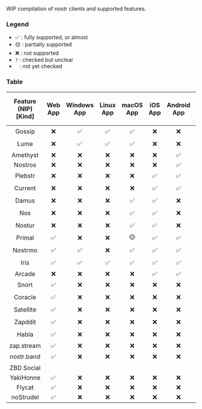 WIP compilation of nostr clients and supported features.

### Legend

- ✅ : fully supported, or almost
- 🟡 : partially supported
- ❌ : not supported
- `?` : checked but unclear
- <code>&nbsp;</code> : not yet checked

### Table

| Feature (NIP) [Kind] | Web App | Windows App | Linux App | macOS App | iOS App | Android App | Open Source | Integrated Wallet | Multi Account | Event Relays | User Relays | Access Raw/JSON | Follow Hashtags | Global Feed | Trending Feed | Rebroadcast | Translation | Push Notifications | Report (56) | Mute (51) [10000] | Zaps (57) | Reactions (25) | Microblogging [1] | Direct Message (4) | Chat Rooms (28) | Communities (172) | Long-form Content (23) | Bookmarks (51) | Classifieds (99) | Live Streaming (53) | Badges (58) | Search (12,50) | Calendar Events (52) | Marketplaces (15) | Wallet Connect (47) | Nostr Connect (46) |
|:---:|:---:|:---:|:---:|:---:|:---:|:---:|:---:|:---:|:---:|:---:|:---:|:---:|:---:|:---:|:---:|:---:|:---:|:---:|:---:|:---:|:---:|:---:|:---:|:---:|:---:|:---:|:---:|:---:|:---:|:---:|:---:|:---:|:---:|:---:|:---:|:---:|
| Gossip | ❌ | ✅ | ✅ | ✅ | ❌ | ❌ | ✅ | ❌ | ❌ | 🟡 | 🟡 |  | ❌ |  |  |  |  |  | ❌ | ? | 🟡 | 🟡 | ✅ | ❌ | ❌ | ❌ | 🟡 | ❌ | ? | ❌ | ❌ | 🟡 |  |  |  |  |
| Lume | ❌ | ✅ | ✅ | ✅ | ❌ | ❌ | ✅ | ❌ | ❌ | ? | ? |  |  |  |  |  |  |  | ? | ? | 🟡 | ✅ | ✅ | ✅ | ❌ | ? | ? | ? | ? | ❌ | ? |  |  |  |  |  |
| Amethyst | ❌ | ❌ | ❌ | ❌ | ❌ | ✅ | ✅ | ❌ | ✅ | ? | ? |  | ✅ |  |  |  |  |  | ✅ | ✅ | ✅ | ✅ | ✅ | ✅ | ❌ | ✅ | ✅ | ? | ✅ | ✅ | ✅ |  |  |  |  |  |
| Nostros | ❌ | ❌ | ❌ | ❌ | ❌ | ✅ | ✅ | ❌ | ? | ? | ? |  |  |  |  |  |  |  | ? | ? | ✅ | ? | ✅ | ✅ | ❌ | ? | ? | ✅ | ? | ? | ? |  |  |  |  |  |
| Plebstr | ❌ | ❌ | ❌ | ❌ | ✅ | ✅ | ? | ❌ | ❌ | ❌ | ✅ |  |  |  |  |  | ❌ | ❌ | ✅ | ✅ | 🟡 | 🟡 | ✅ | ✅ | ❌ | ❌ | ? | ❌ | ? | ❌ | ❌ |  |  |  |  |  |
| Current | ❌ | ❌ | ❌ | ❌ | ✅ | ✅ | ✅ | ✅ | ❌ | ? | ? |  | ❌ |  |  |  | ? | ✅ | ✅ | ✅ | ✅ | 🟡 | ✅ | ✅ | ❌ | ❌ | ? | ❌ | ? | ❌ | ✅ |  |  |  |  |  |
| Damus | ❌ | ❌ | ❌ | ✅ | ✅ | ❌ | ✅ | ❌ | ❌ | ❌ | ✅ |  | ✅ |  |  |  | ✅ | 🟡 | ✅ | ✅ | 🟡 | ✅ | ✅ | ✅ | ❌ | ❌ | ✅ | ✅ | ? | ❌ | ? | 🟡 |  |  |  |  |
| Nos | ❌ | ❌ | ❌ | ✅ | ✅ | ❌ | ✅ | ❌ | ❌ | ❌ | ❌ | ✅ |  |  |  |  | ❌ | ? | ✅ | ✅ | ? | 🟡 | ✅ | ❌ | ❌ | ❌ | ? | ❌ | ? | ❌ | ❌ | ? |  |  |  |  |
| Nostur | ❌ | ❌ | ❌ | ✅ | ✅ | ❌ | ✅ | ❌ | ✅ | ✅ | ? | ? |  |  |  |  | ❌ | ❌ | ✅ | ✅ | 🟡 | 🟡 | ✅ | ✅ | ❌ | ❌ | ✅ | ✅ | ? | ❌ | ✅ | ✅ |  |  |  |  |
| Primal | ✅ | ❌ | ❌ | 🟡 | ✅ | ✅ | ✅ | ❌ | ❌ | ❌ | ❌ |  |  |  | ✅ | ✅ | ❌ | ❌ | ✅ | ✅ | 🟡 | 🟡 | ✅ | 🟡 | ❌ | ❌ | ? | ❌ | ? | ❌ | ❌ | ✅ |  |  |  |  |
| Nostrmo | ✅ | ✅ | ❌ | ✅ | ✅ | ✅ | ✅ | ❌ | ✅ | ? | ✅ | ✅ | ✅ | ? | ? | ✅ | 🟡 | ❌ | ? | ✅ | ✅ | 🟡 | ✅ | ✅ | ❌ | ? | ? | ❌ | ? | ❌ | ❌ | 🟡 |  |  |  |  |
| Iris | ✅ | ✅ | ✅ | ✅ | ✅ | ✅ | ✅ | ❌ | ❌ | 🟡 | ❌ | ✅ |  |  | ✅ | ✅ | ❌ | ❌ | ✅ | ✅ | ✅ | 🟡 | ✅ | ✅ | ❌ | ? | ? | ❌ | ? | ❌ | ? | ✅ |  |  |  |  |
| Arcade | ❌ | ❌ | ❌ | ❌ | ✅ | ✅ | ✅ | ❌ | ❌ | ❌ | ? |  |  |  |  |  |  |  | ❌ | ❌ | ❌ | ❌ | ❌ | ✅ | ✅ | ? | ? | ? | ? | ? |  |  |  |  |  |  |
| Snort | ✅ | ❌ | ❌ | ❌ | ❌ | ❌ | ✅ | ❌ | N/A | ❌ | ✅ |  |  | ✅ | ✅ |  | ? |  | ❌ | ✅ | ✅ | 🟡 | ✅ | ✅ | ❌ | ? | ❌ | ✅ | ? | ? | ✅ | ✅ |  |  |  |  |
| Coracle | ✅ | ❌ | ❌ | ❌ | ❌ | ❌ | ✅ | ❌ | N/A | 🟡 | ✅ |  |  | ✅ | ? | ❌ | ❌ |  | ❌ | ✅ | ✅ | 🟡 | ✅ | ✅ | ✅ | ? | ✅ | ? | ? | ❌ | ❌ | 🟡 |  |  |  |  |
| Satellite | ✅ | ❌ | ❌ | ❌ | ❌ | ❌ | ✅ | ❌ | N/A | ? | ? | ✅ |  |  |  |  | ❌ |  | ❌ | ❌ | 🟡 | 🟡 | ✅ | ✅ | ❌ | ✅ | ❌ | ❌ | ? | ❌ | ❌ | 🟡 |  |  |  |  |
| Zapddit | ✅ | ❌ | ❌ | ❌ | ❌ | ❌ | ✅ | ❌ | N/A | ? | ? |  |  |  |  |  |  |  | ? | ? | ✅ | 🟡 | ✅ | ? | ❌ | ✅ | ? | ? | ? | ? |  |  |  |  |  |  |
| Habla | ✅ | ❌ | ❌ | ❌ | ❌ | ❌ | ✅ | ❌ | N/A | ? | ? |  |  | ✅ |  |  |  |  | ? | ? | 🟡 | ? | ✅ | ? | ❌ | ? | ✅ | ? | ? | ❌ | ❌ | ? |  |  |  |  |
| zap.stream | ✅ | ❌ | ❌ | ❌ | ❌ | ❌ | ? | ❌ | N/A | ? | ? |  |  |  |  |  |  |  | ? | ✅ | ✅ | ✅ | ❌ | ✅ | ❌ | ? | ❌ | ? | ? | ✅ |  |  |  |  |  |  |
| nostr.band | ✅ | ❌ | ❌ | ❌ | ❌ | ❌ |  | ❌ | N/A | ✅ | ✅ | ✅ |  |  | ✅ | ❌ |  |  |  |  | ✅ |  |  |  |  |  | 🟡 |  |  | ❌ |  | ✅ |  |  |  |  |
| ZBD Social |  |  |  |  |  |  |  | ✅ |  |  |  |  |  |  |  |  |  |  |  |  |  |  |  |  |  |  |  |  |  |  |  |  |  |  |  |  |
| YakiHonne | ✅ | ❌ | ❌ | ❌ | ❌ | ❌ |  | ❌ |  |  |  |  |  |  |  |  |  |  |  |  |  |  |  |  |  |  | ✅ |  |  |  |  |  |  |  |  |  |
| Flycat | ✅ | ❌ | ❌ | ❌ | ❌ | ❌ |  | ❌ |  |  |  |  |  |  |  |  |  |  |  |  |  |  |  |  |  |  | ✅ |  |  |  |  |  |  |  |  |  |
| noStrudel | ✅ | ❌ | ❌ | ❌ | ❌ | ❌ |  | ❌ |  |  |  |  |  |  |  |  |  |  |  |  |  |  |  |  |  |  | ❌ |  |  |  |  |  |  |  |  |  |
